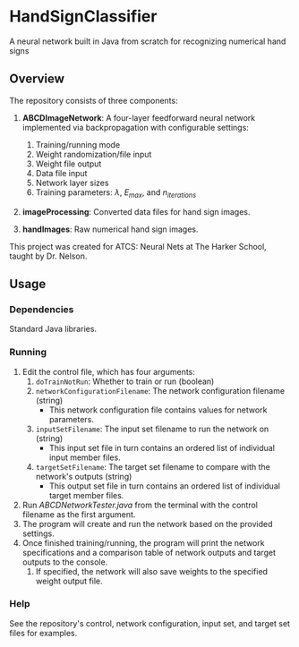 # HandSignClassifier
 A neural network built in Java from scratch for recognizing numerical hand signs

## Overview
The repository consists of three components:
1. **ABCDImageNetwork**: A four-layer feedforward neural network implemented via backpropagation with configurable settings:
   1. Training/running mode
   2. Weight randomization/file input
   3. Weight file output
   4. Data file input
   5. Network layer sizes
   6. Training parameters: $\lambda$, $E_{max}$, and $n_{iterations}$

2. **imageProcessing**: Converted data files for hand sign images.

3. **handImages**: Raw numerical hand sign images.

This project was created for ATCS: Neural Nets at The Harker School, taught by Dr. Nelson.

## Usage

### Dependencies
Standard Java libraries.

### Running
1. Edit the control file, which has four arguments:
   1. `doTrainNotRun`: Whether to train or run (boolean)
   2. `networkConfigurationFilename`: The network configuration filename (string)
      - This network configuration file contains values for network parameters.
   4. `inputSetFilename`: The input set filename to run the network on (string)
      - This input set file in turn contains an ordered list of individual input member files. 
   5. `targetSetFilename`: The target set filename to compare with the network's outputs (string)
      - This output set file in turn contains an ordered list of individual target member files.
3. Run _ABCDNetworkTester.java_ from the terminal with the control filename as the first argument.
4. The program will create and run the network based on the provided settings.
6. Once finished training/running, the program will print the network specifications and a comparison table of network outputs and target outputs to the console.
   1. If specified, the network will also save weights to the specified weight output file.

### Help
See the repository's control, network configuration, input set, and target set files for examples.
